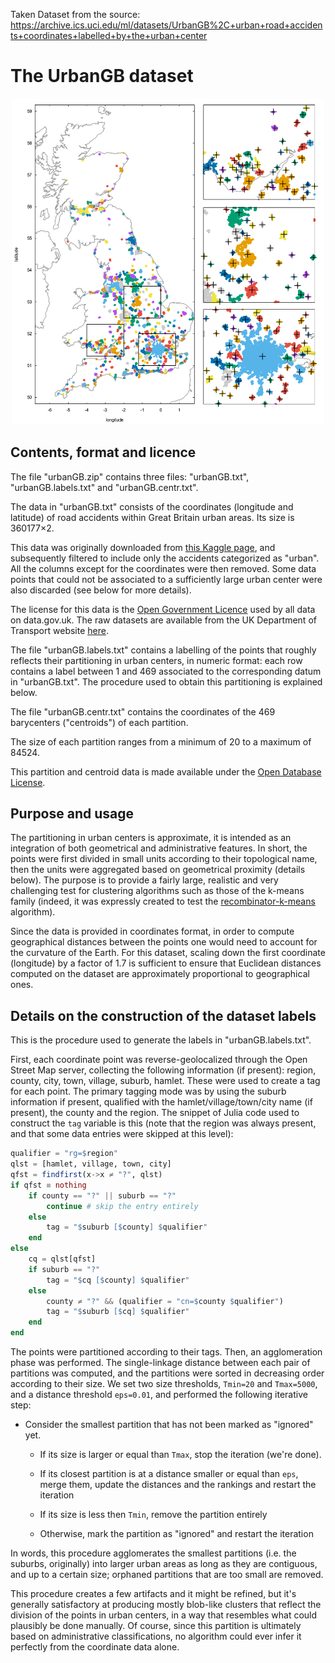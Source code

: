 Taken Dataset from the source: https://archive.ics.uci.edu/ml/datasets/UrbanGB%2C+urban+road+accidents+coordinates+labelled+by+the+urban+center

# The UrbanGB dataset

<p align="center"><a href="urbanGB.png"><img src="urbanGB.png" width="500px"/></a></p>

## Contents, format and licence

The file "urbanGB.zip" contains three files: "urbanGB.txt", "urbanGB.labels.txt" and
"urbanGB.centr.txt".

The data in "urbanGB.txt" consists of the coordinates (longitude and latitude) of road accidents
within Great Britain urban areas. Its size is 360177×2.

This data was originally downloaded from [this Kaggle page], and subsequently filtered to include
only the accidents categorized as "urban". All the columns except for the coordinates were then
removed. Some data points that could not be associated to a sufficiently large urban center were
also discarded (see below for more details).

The license for this data is the [Open Government Licence] used by all data on data.gov.uk. The raw
datasets are available from the UK Department of Transport website
[here](https://www.dft.gov.uk/traffic-counts).

The file "urbanGB.labels.txt" contains a labelling of the points that roughly reflects their
partitioning in urban centers, in numeric format: each row contains a label between 1 and 469
associated to the corresponding datum in "urbanGB.txt". The procedure used to obtain this
partitioning is explained below.

The file "urbanGB.centr.txt" contains the coordinates of the 469 barycenters ("centroids") of each
partition.

The size of each partition ranges from a minimum of 20 to a maximum of 84524.

This partition and centroid data is made available under the [Open Database License].

[this Kaggle page]: https://www.kaggle.com/daveianhickey/2000-16-traffic-flow-england-scotland-wales/data
[Open Government Licence]: https://www.nationalarchives.gov.uk/doc/open-government-licence/version/3/
[Open Database License]: http://opendatacommons.org/licenses/odbl/1.0/

## Purpose and usage

The partitioning in urban centers is approximate, it is intended as an integration of both
geometrical and administrative features. In short, the points were first divided in small units
according to their topological name, then the units were aggregated based on geometrical proximity
(details below). The purpose is to provide a fairly large, realistic and very challenging test for
clustering algorithms such as those of the k-means family (indeed, it was expressly created to test
the [recombinator-k-means] algorithm).

Since the data is provided in coordinates format, in order to compute geographical distances
between the points one would need to account for the curvature of the Earth. For this dataset,
scaling down the first coordinate (longitude) by a factor of 1.7 is sufficient to ensure that
Euclidean distances computed on the dataset are approximately proportional to geographical ones.

[recombinator-k-means]: https://github.com/carlobaldassi/RecombinatorKMeans.jl

## Details on the construction of the dataset labels

This is the procedure used to generate the labels in "urbanGB.labels.txt".

First, each coordinate point was reverse-geolocalized through the Open Street Map server,
collecting the following information (if present): region, county, city, town, village, suburb,
hamlet. These were used to create a tag for each point. The primary tagging mode was by using the
suburb information if present, qualified with the hamlet/village/town/city name (if present), the
county and the region. The snippet of Julia code used to construct the `tag` variable is this (note
that the region was always present, and that some data entries were skipped at this level):

```julia
qualifier = "rg=$region"
qlst = [hamlet, village, town, city]
qfst = findfirst(x->x ≠ "?", qlst)
if qfst ≡ nothing
    if county == "?" || suburb == "?"
        continue # skip the entry entirely
    else
        tag = "$suburb [$county] $qualifier"
    end
else
    cq = qlst[qfst]
    if suburb == "?"
        tag = "$cq [$county] $qualifier"
    else
        county ≠ "?" && (qualifier = "cn=$county $qualifier")
        tag = "$suburb [$cq] $qualifier"
    end
end
```

The points were partitioned according to their tags. Then, an agglomeration phase was performed.
The single-linkage distance between each pair of partitions was computed, and the partitions were
sorted in decreasing order according to their size. We set two size thresholds, `Tmin=20` and
`Tmax=5000`, and a distance threshold `eps=0.01`, and performed the following iterative step:

* Consider the smallest partition that has not been marked as "ignored" yet.

  + If its size is larger or equal than `Tmax`, stop the iteration (we're done).

  + If its closest partition is at a distance smaller or equal than `eps`, merge them, update the
  distances and the rankings and restart the iteration

  + If its size is less then `Tmin`, remove the partition entirely

  + Otherwise, mark the partition as "ignored" and restart the iteration

In words, this procedure agglomerates the smallest partitions (i.e. the suburbs, originally) into
larger urban areas as long as they are contiguous, and up to a certain size; orphaned partitions
that are too small are removed.

This procedure creates a few artifacts and it might be refined, but it's generally satisfactory at
producing mostly blob-like clusters that reflect the division of the points in urban centers, in a
way that resembles what could plausibly be done manually. Of course, since this partition is
ultimately based on administrative classifications, no algorithm could ever infer it perfectly from
the coordinate data alone.
